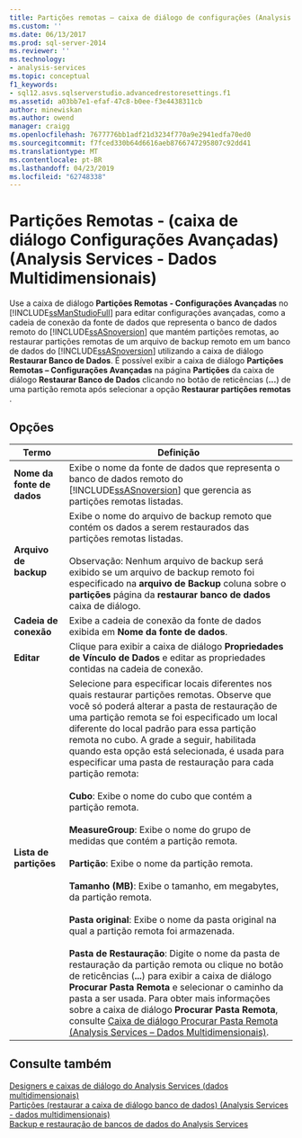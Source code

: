 ```yaml
---
title: Partições remotas – caixa de diálogo de configurações (Analysis Services - dados multidimensionais) avançada | Microsoft Docs
ms.custom: ''
ms.date: 06/13/2017
ms.prod: sql-server-2014
ms.reviewer: ''
ms.technology:
- analysis-services
ms.topic: conceptual
f1_keywords:
- sql12.asvs.sqlserverstudio.advancedrestoresettings.f1
ms.assetid: a03bb7e1-efaf-47c8-b0ee-f3e4438311cb
author: minewiskan
ms.author: owend
manager: craigg
ms.openlocfilehash: 7677776bb1adf21d3234f770a9e2941edfa70ed0
ms.sourcegitcommit: f7fced330b64d6616aeb8766747295807c92dd41
ms.translationtype: MT
ms.contentlocale: pt-BR
ms.lasthandoff: 04/23/2019
ms.locfileid: "62748338"
---
```

# <a name="remote-partitions---advanced-settings-dialog-box-analysis-services---multidimensional-data"></a>Partições Remotas - (caixa de diálogo Configurações Avançadas) (Analysis Services - Dados Multidimensionais)
  Use a caixa de diálogo **Partições Remotas - Configurações Avançadas** no [!INCLUDE[ssManStudioFull](../includes/ssmanstudiofull-md.md)] para editar configurações avançadas, como a cadeia de conexão da fonte de dados que representa o banco de dados remoto do [!INCLUDE[ssASnoversion](../includes/ssasnoversion-md.md)] que mantém partições remotas, ao restaurar partições remotas de um arquivo de backup remoto em um banco de dados do [!INCLUDE[ssASnoversion](../includes/ssasnoversion-md.md)] utilizando a caixa de diálogo **Restaurar Banco de Dados**. É possível exibir a caixa de diálogo **Partições Remotas – Configurações Avançadas** na página **Partições** da caixa de diálogo **Restaurar Banco de Dados** clicando no botão de reticências (**...**) de uma partição remota após selecionar a opção **Restaurar partições remotas** .  
  
## <a name="options"></a>Opções  
  
|Termo|Definição|  
|----------|----------------|  
|**Nome da fonte de dados**|Exibe o nome da fonte de dados que representa o banco de dados remoto do [!INCLUDE[ssASnoversion](../includes/ssasnoversion-md.md)] que gerencia as partições remotas listadas.|  
|**Arquivo de backup**|Exibe o nome do arquivo de backup remoto que contém os dados a serem restaurados das partições remotas listadas.<br /><br /> Observação: Nenhum arquivo de backup será exibido se um arquivo de backup remoto foi especificado na **arquivo de Backup** coluna sobre o **partições** página da **restaurar banco de dados** caixa de diálogo.|  
|**Cadeia de conexão**|Exibe a cadeia de conexão da fonte de dados exibida em **Nome da fonte de dados**.|  
|**Editar**|Clique para exibir a caixa de diálogo **Propriedades de Vínculo de Dados** e editar as propriedades contidas na cadeia de conexão.|  
|**Lista de partições**|Selecione para especificar locais diferentes nos quais restaurar partições remotas. Observe que você só poderá alterar a pasta de restauração de uma partição remota se foi especificado um local diferente do local padrão para essa partição remota no cubo. A grade a seguir, habilitada quando esta opção está selecionada, é usada para especificar uma pasta de restauração para cada partição remota:<br /><br /> **Cubo**: Exibe o nome do cubo que contém a partição remota.<br /><br /> **MeasureGroup**: Exibe o nome do grupo de medidas que contém a partição remota.<br /><br /> **Partição**: Exibe o nome da partição remota.<br /><br /> **Tamanho (MB)**: Exibe o tamanho, em megabytes, da partição remota.<br /><br /> **Pasta original**: Exibe o nome da pasta original na qual a partição remota foi armazenada.<br /><br /> **Pasta de Restauração**: Digite o nome da pasta de restauração da partição remota ou clique no botão de reticências (**...**) para exibir a caixa de diálogo **Procurar Pasta Remota** e selecionar o caminho da pasta a ser usada. Para obter mais informações sobre a caixa de diálogo **Procurar Pasta Remota**, consulte [Caixa de diálogo Procurar Pasta Remota &#40;Analysis Services – Dados Multidimensionais&#41;](browse-for-remote-folder-dialog-box-analysis-services-multidimensional-data.md).|  
  
## <a name="see-also"></a>Consulte também  
 [Designers e caixas de diálogo do Analysis Services &#40;dados multidimensionais&#41;](analysis-services-designers-and-dialog-boxes-multidimensional-data.md)   
 [Partições &#40;restaurar a caixa de diálogo banco de dados&#41; &#40;Analysis Services - dados multidimensionais&#41;](partitions-restore-database-dialog-box-analysis-services-multidimensional-data.md)   
 [Backup e restauração de bancos de dados do Analysis Services](multidimensional-models/backup-and-restore-of-analysis-services-databases.md)  
  
  
